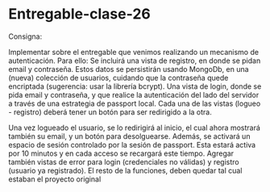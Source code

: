 # Entregable-clase-26

Consigna:

Implementar sobre el entregable que venimos realizando un mecanismo de
autenticación. Para ello:
Se incluirá una vista de registro, en donde se pidan email y contraseña. Estos datos
se persistirán usando MongoDb, en una (nueva) colección de usuarios, cuidando
que la contraseña quede encriptada (sugerencia: usar la librería bcrypt).
Una vista de login, donde se pida email y contraseña, y que realice la autenticación
del lado del servidor a través de una estrategia de passport local.
Cada una de las vistas (logueo - registro) deberá tener un botón para ser redirigido a
la otra.

Una vez logueado el usuario, se lo redirigirá al inicio, el cual ahora mostrará también
su email, y un botón para desolguearse.
Además, se activará un espacio de sesión controlado por la sesión de passport.
Esta estará activa por 10 minutos y en cada acceso se recargará este tiempo.
Agregar también vistas de error para login (credenciales no válidas) y registro
(usuario ya registrado).
El resto de la funciones, deben quedar tal cual estaban el proyecto original
